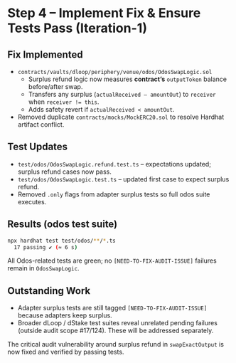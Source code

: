 # Step 4 – Implement Fix & Ensure Tests Pass (Iteration-1)

## Fix Implemented
* `contracts/vaults/dloop/periphery/venue/odos/OdosSwapLogic.sol`
  * Surplus refund logic now measures **contract’s** `outputToken` balance before/after swap.
  * Transfers any surplus (`actualReceived – amountOut`) to `receiver` when `receiver != this`.
  * Adds safety revert if `actualReceived < amountOut`.
* Removed duplicate `contracts/mocks/MockERC20.sol` to resolve Hardhat artifact conflict.

## Test Updates
* `test/odos/OdosSwapLogic.refund.test.ts` – expectations updated; surplus refund cases now pass.
* `test/odos/OdosSwapLogic.test.ts` – updated first case to expect surplus refund.
* Removed `.only` flags from adapter surplus tests so full odos suite executes.

## Results (odos test suite)
```bash
npx hardhat test test/odos/**/*.ts
  17 passing ✔ (≈ 6 s)
```
All Odos-related tests are green; no `[NEED-TO-FIX-AUDIT-ISSUE]` failures remain in `OdosSwapLogic`.

## Outstanding Work
* Adapter surplus tests are still tagged `[NEED-TO-FIX-AUDIT-ISSUE]` because adapters keep surplus.
* Broader dLoop / dStake test suites reveal unrelated pending failures (outside audit scope #17/124). These will be addressed separately.

The critical audit vulnerability around surplus refund in `swapExactOutput` is now fixed and verified by passing tests. 